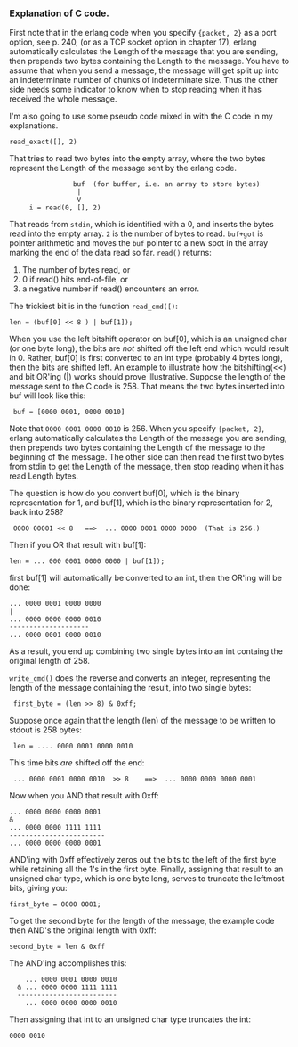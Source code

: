 ### Explanation of C code.

First note that in the erlang code when you specify `{packet, 2}` as a port option, see p. 240, (or as a TCP socket option in chapter 17), erlang automatically calculates the Length of the message that you are sending, then prepends two bytes containing the Length to the message.  You have to assume that when you send a message, the message will get split up into an indeterminate number of chunks of indeterminate size.  Thus the other side needs some indicator to know when to stop reading when it has received the whole message.

I'm also going to use some pseudo code mixed in with the C code in my explanations.

```read_exact([], 2)```

That tries to read two bytes into the empty array, where the two bytes represent the Length of the message sent by the erlang code.
```
                buf  (for buffer, i.e. an array to store bytes)
                 |
                 V
     i = read(0, [], 2)
```
That reads from `stdin`, which is identified with a 0, and inserts the bytes read into the empty array. `2` is the number of bytes to read.  `buf+got` is pointer arithmetic and moves the `buf` pointer to a new spot in the array marking the end of the data read so far.  `read()` returns:

1. The number of bytes read, or
2. 0 if read() hits end-of-file, or
3. a negative number if read() encounters an error.

The trickiest bit is in the function ```read_cmd([)```:

    len = (buf[0] << 8 ) | buf[1]);
    
When you use the left bitshift operator on buf[0], which is an unsigned char (or one byte long), the bits are _not_ shifted off the left end which would result in 0.  Rather, buf[0] is first converted to an int type (probably 4 bytes long), then the bits are shifted left.  An example to illustrate how the bitshifting(<<) and bit OR'ing (|) works should prove illustrative.  Suppose the length of the message sent to the C code is 258.  That means the two bytes inserted into buf will look like this:

     buf = [0000 0001, 0000 0010]  
     
Note that `0000 0001 0000 0010` is 256. When you specify `{packet, 2}`, erlang automatically calculates the Length of the message you are sending, then prepends two bytes containing the Length of the message to the beginning of the message.  The other side can then read the first two bytes from stdin to get the Length of the message, then stop reading when it has read Length bytes.

The question is how do you convert buf[0], which is the binary representation for 1, and buf[1], which is the binary representation for 2, back into 258?

     0000 00001 << 8   ==>  ... 0000 0001 0000 0000  (That is 256.)

Then if you OR that result with buf[1]:

    len = ... 000 0001 0000 0000 | buf[1]);

first buf[1] will automatically be converted to an int, then the OR'ing will be done:

```
... 0000 0001 0000 0000
|   
... 0000 0000 0000 0010
--------------------
... 0000 0001 0000 0010
```

As a result, you end up combining two single bytes into an int containg the original length of 258.  

`write_cmd()` does the reverse and converts an integer, representing the length of the message containing the result, into two single bytes:

     first_byte = (len >> 8) & 0xff;

Suppose once again that the length (len) of the message to be written to stdout is 258 bytes:

     len = .... 0000 0001 0000 0010
     
This time bits _are_ shifted off the end:

     ... 0000 0001 0000 0010  >> 8    ==>  ... 0000 0000 0000 0001
       

Now when you AND that result with 0xff:

```
... 0000 0000 0000 0001
&
... 0000 0000 1111 1111
------------------------
... 0000 0000 0000 0001

```

AND'ing with 0xff effectively zeros out the bits to the left of the first byte while retaining all the 1's in the first byte.  Finally, assigning that result to an unsigned char type, which is one byte long, serves to truncate the leftmost bits, giving you:

    first_byte = 0000 0001;

To get the second byte for the length of the message, the example code then AND's the original length with 0xff:

    second_byte = len & 0xff
 
The AND'ing accomplishes this:

```
    ... 0000 0001 0000 0010
  & ... 0000 0000 1111 1111
  -------------------------
    ... 0000 0000 0000 0010
```
Then assigning that int to an unsigned char type truncates the int:

    0000 0010
  


